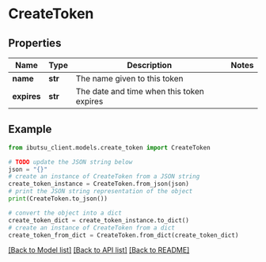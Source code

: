 # CreateToken


## Properties

Name | Type | Description | Notes
------------ | ------------- | ------------- | -------------
**name** | **str** | The name given to this token | 
**expires** | **str** | The date and time when this token expires | 

## Example

```python
from ibutsu_client.models.create_token import CreateToken

# TODO update the JSON string below
json = "{}"
# create an instance of CreateToken from a JSON string
create_token_instance = CreateToken.from_json(json)
# print the JSON string representation of the object
print(CreateToken.to_json())

# convert the object into a dict
create_token_dict = create_token_instance.to_dict()
# create an instance of CreateToken from a dict
create_token_from_dict = CreateToken.from_dict(create_token_dict)
```
[[Back to Model list]](../README.md#documentation-for-models) [[Back to API list]](../README.md#documentation-for-api-endpoints) [[Back to README]](../README.md)


